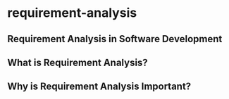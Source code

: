 # requirement-analysis
## Requirement Analysis in Software Development
## What is Requirement Analysis?
## Why is Requirement Analysis Important?
